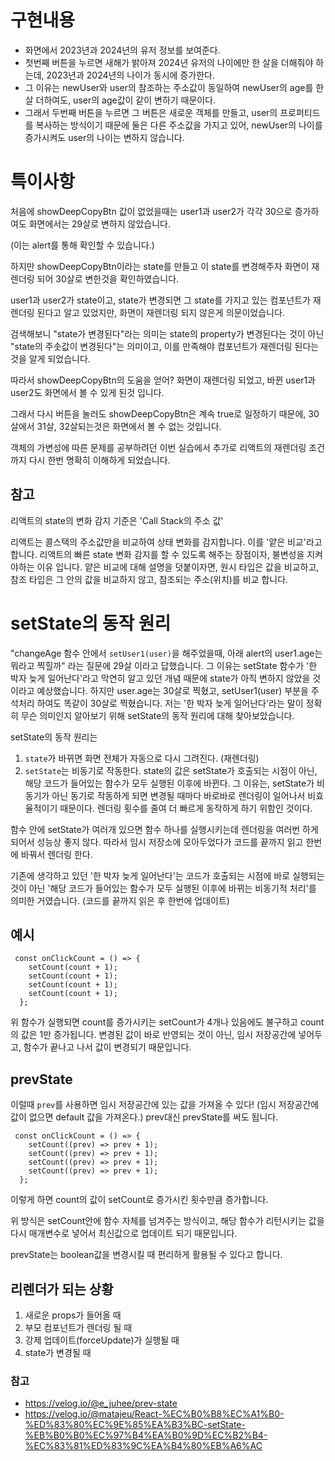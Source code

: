 # 구현내용

- 화면에서 2023년과 2024년의 유저 정보를 보여준다.
- 첫번째 버튼을 누르면 새해가 밝아져 2024년 유저의 나이에만 한 살을 더해줘야 하는데, 2023년과 2024년의 나이가 동시에 증가한다.
- 그 이유는 newUser와 user의 참조하는 주소값이 동일하여 newUser의 age를 한 살 더하여도, user의 age값이 같이 변하기 때문이다.
- 그래서 두번째 버튼을 누르면 그 버튼은 새로운 객체를 만들고, user의 프로퍼티드를 복사하는 방식이기 때문에 둘은 다른 주소값을 가지고 있어, newUser의 나이를 증가시켜도 user의 나이는 변하지 않습니다.

# 특이사항

처음에 showDeepCopyBtn 값이 없었을때는 user1과 user2가 각각 30으로 증가하여도 화면에서는 29살로 변하지 않았습니다.

(이는 alert를 통해 확인할 수 있습니다.)

하지만 showDeepCopyBtn이라는 state를 만들고 이 state를 변경해주자 화면이 재렌더링 되어 30살로 변한것을 확인하였습니다.

user1과 user2가 state이고, state가 변경되면 그 state를 가지고 있는 컴포넌트가 재렌더링 된다고 알고 있었지만, 화면이 재렌더링 되지 않은게 의문이었습니다.

검색해보니 "state가 변경된다"라는 의미는 state의 property가 변경된다는 것이 아닌 "state의 주솟값이 변경된다"는 의미이고, 이를 만족해야 컴포넌트가 재렌더링 된다는것을 알게 되었습니다.

따라서 showDeepCopyBtn의 도움을 얻어? 화면이 재렌더링 되었고, 바뀐 user1과 user2도 화면에서 볼 수 있게 된것 입니다.

그래서 다시 버튼을 눌러도 showDeepCopyBtn은 계속 true로 일정하기 때문에, 30살에서 31살, 32살되는것은 화면에서 볼 수 없는 것입니다.

객체의 가변성에 따른 문제를 공부하려던 이번 실습에서 추가로 리액트의 재렌더링 조건까지 다시 한번 명확히 이해하게 되었습니다.

## 참고

리액트의 state의 변화 감지 기준은 'Call Stack의 주소 값'

리액트는 콜스택의 주소값만을 비교하여 상태 변화를 감지합니다. 이를 '얕은 비교'라고 합니다. 리액트의 빠른 state 변화 감지를 할 수 있도록 해주는 장점이자, 불변성을 지켜야하는 이유 입니다.
얕은 비교에 대해 설명을 덧붙이자면, 원시 타입은 값을 비교하고, 참조 타입은 그 안의 값을 비교하지 않고, 참조되는 주소(위치)를 비교 합니다.

# setState의 동작 원리

"changeAge 함수 안에서 `setUser1(user)`을 해주었을때, 아래 alert의 user1.age는 뭐라고 찍힐까" 라는 질문에 29살 이라고 답했습니다.
그 이유는 setState 함수가 '한 박자 늦게 일어난다'라고 막연히 알고 있던 개념 때문에 state가 아직 변하지 않았을 것이라고 예상했습니다.
하지만 user.age는 30살로 찍혔고, setUser1(user) 부분을 주석처리 하여도 똑같이 30살로 찍혔습니다.
저는 '한 박자 늦게 일어난다'라는 말이 정확히 무슨 의미인지 알아보기 위해 setState의 동작 원리에 대해 찾아보았습니다.

setState의 동작 원리는

1. `state`가 바뀌면 화면 전체가 자동으로 다시 그려진다. (재렌더링)
2. `setState`는 비동기로 작동한다.
   state의 값은 setState가 호출되는 시점이 아닌, 해당 코드가 들어있는 함수가 모두 실행된 이후에 바뀐다.
   그 이유는, setState가 비동기가 아닌 동기로 작동하게 되면 변경될 때마다 바로바로 렌더링이 일어나서 비효율적이기 때문이다. 렌더링 횟수를 줄여 더 빠르게 동작하게 하기 위함인 것이다.

함수 안에 setState가 여러개 있으면 함수 하나를 실행시키는데 렌더링을 여러번 하게 되어서 성능상 좋지 않다.
따라서 임시 저장소에 모아두었다가 코드를 끝까지 읽고 한번에 바꿔서 렌더링 한다.

기존에 생각하고 있던 '한 박자 늦게 일어난다'는 코드가 호출되는 시점에 바로 실행되는 것이 아닌 '해당 코드가 들어있는 함수가 모두 실행된 이후에 바뀌는 비동기적 처리'를 의미한 거였습니다. (코드를 끝까지 읽은 후 한번에 업데이트)

## 예시

```
 const onClickCount = () => {
    setCount(count + 1);
    setCount(count + 1);
    setCount(count + 1);
    setCount(count + 1);
  };
```

위 함수가 실행되면 count를 증가시키는 setCount가 4개나 있음에도 불구하고 count의 값은 1만 증가됩니다.
변경된 값이 바로 반영되는 것이 아닌, 임시 저장공간에 넣어두고, 함수가 끝나고 나서 값이 변경되기 때문입니다.

## prevState

이럴때 `prev`를 사용하면 임시 저장공간에 있는 값을 가져올 수 있다!
(임시 저장공간에 값이 없으면 default 값을 가져온다.)
prev대신 prevState를 써도 됩니다.

```
 const onClickCount = () => {
    setCount((prev) => prev + 1);
    setCount((prev) => prev + 1);
    setCount((prev) => prev + 1);
    setCount((prev) => prev + 1);
  };
```

이렇게 하면 count의 값이 setCount로 증가시킨 횟수만큼 증가합니다.

위 방식은 setCount안에 함수 자체를 넘겨주는 방식이고, 해당 함수가 리턴시키는 값을 다시 매개변수로 넣어서 최신값으로 업데이트 되기 때문입니다.

prevState는 boolean값을 변경시킬 때 편리하게 활용될 수 있다고 합니다.

## 리렌더가 되는 상황

1. 새로운 props가 들어올 때
2. 부모 컴포넌트가 렌더링 될 때
3. 강제 업데이트(forceUpdate)가 실행될 때
4. state가 변경될 때

### 참고

- https://velog.io/@e_juhee/prev-state
- https://velog.io/@matajeu/React-%EC%B0%B8%EC%A1%B0-%ED%83%80%EC%9E%85%EA%B3%BC-setState-%EB%B0%B0%EC%97%B4%EA%B0%9D%EC%B2%B4-%EC%83%81%ED%83%9C%EA%B4%80%EB%A6%AC
